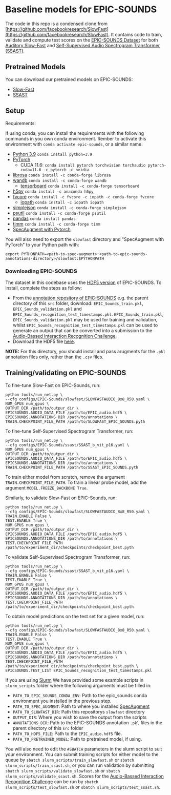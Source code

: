 # Baseline models for EPIC-SOUNDS

The code in this repo is a condensed clone from [https://github.com/facebookresearch/SlowFast](https://github.com/facebookresearch/SlowFast). It contains code to train, validate and compute test scores on the [EPIC-SOUNDS Dataset](https://epic-kitchens.github.io/epic-sounds/) for both [Auditory Slow-Fast](https://github.com/ekazakos/auditory-slow-fast) and [Self-Supervised Audio Spectrogram Transformer (SSAST)](https://github.com/YuanGongND/ssast).

## Pretrained Models

You can download our pretrained models on EPIC-SOUNDS:

- [Slow-Fast](https://www.dropbox.com/s/339zsc6kz6c3wz9/SLOWFAST_EPIC_SOUNDS.pyth?dl=0)
- [SSAST](https://www.dropbox.com/s/p0wgjl5akmshfha/SSAST_EPIC_SOUNDS.pyth?dl=0)

## Setup

Requirements:

If using conda, you can install the requirements with the following commands in you own conda environment. Rember to activate this environment with `conda activate epic-sounds`, or a similar name.

- [Python 3.9](https://www.python.org/) `conda install python=3.9`
- [PyTorch](https://pytorch.org/)
  - CUDA 11.6: `conda install pytorch torchvision torchaudio pytorch-cuda=11.6 -c pytorch -c nvidia`
- [librosa](https://librosa.org/) `conda install -c conda-forge librosa`
- [wandb](https://wandb.ai/site) `conda install -c conda-forge wandb`
  - [tensorboard](https://www.tensorflow.org/tensorboard) `conda install -c conda-forge tensorboard`
- [h5py](https://www.h5py.org/) `conda install -c anaconda h5py`
- [fvcore](https://github.com/facebookresearch/fvcore/) `conda install -c fvcore -c iopath -c conda-forge fvcore`
  - [iopath](https://github.com/facebookresearch/iopath) `conda install -c iopath iopath`
- [simplejson](https://simplejson.readthedocs.io/en/latest/) `conda install -c conda-forge simplejson`
- [psutil](https://psutil.readthedocs.io/en/latest/) `conda install -c conda-forge psutil`
- [pandas](https://pandas.pydata.org/pandas-docs/stable/index.html) `conda install pandas`
- [timm](https://huggingface.co/docs/timm/index) `conda install -c conda-forge timm`
- [SpecAugment with Pytorch](https://github.com/zcaceres/spec_augment)

You will also need to export the `slowfast` directory and "SpecAugment with PyTorch" to your Python path with:

```(python)
export PYTHONPATH=<path-to-spec-augment>:<path-to-epic-sounds-annotations-directory>/slowfast:$PYTHONPATH
```

### Downloading EPIC-SOUNDS

The dataset in this codebase uses the [HDF5 version](https://epic-kitchens.github.io/epic-sounds/) of EPIC-SOUNDS. To install, complete the steps as follow:

- From the [annotation repository of EPIC-SOUNDS](https://github.com/epic-kitchens/epic-sounds-annotations) e.g. the parent directory of this `src` folder, download: `EPIC_Sounds_train.pkl`, `EPIC_Sounds_validation.pkl` and `EPIC_Sounds_recognition_test_timestamps.pkl`. `EPIC_Sounds_train.pkl`, `EPIC_Sounds_validation.pkl` may be used for training and validation, whilst `EPIC_Sounds_recognition_test_timestamps.pkl` can be used to generate an output that can be converted into a submission to the [Audio-Bassed Interaction Recognition Challenge](https://github.com/epic-kitchens/C9-epic-sounds).
- Download the HDF5 file [here](https://epic-kitchens.github.io/epic-sounds/).

**NOTE:** For this directory, you should install and pass arugments for the `.pkl` annotation files only, rather than the `.csv` files.

## Training/validating on EPIC-SOUNDS

To fine-tune Slow-Fast on EPIC-Sounds, run:

```(python)
python tools/run_net.py \
--cfg configs/EPIC-Sounds/slowfast/SLOWFASTAUDIO_8x8_R50.yaml \
NUM_GPUS num_gpus \
OUTPUT_DIR /path/to/outpur_dir \
EPICSOUNDS.AUDIO_DATA_FILE /path/to/EPIC_audio.hdf5 \
EPICSOUNDS.ANNOTATIONS_DIR /path/to/annotations \
TRAIN.CHECKPOINT_FILE_PATH /path/to/SLOWFAST_EPIC_SOUNDS.pyth
```

To fine-tune Self-Supervised Spectrogram Transformer, run:

```(python)
python tools/run_net.py \
--cfg configs/EPIC-Sounds/ssast/SSAST_b_vit_p16.yaml \
NUM_GPUS num_gpus \
OUTPUT_DIR /path/to/outpur_dir \
EPICSOUNDS.AUDIO_DATA_FILE /path/to/EPIC_audio.hdf5 \
EPICSOUNDS.ANNOTATIONS_DIR /path/to/annotations \
TRAIN.CHECKPOINT_FILE_PATH /path/to/SSAST_EPIC_SOUNDS.pyth
```

To train either model from scratch, remove the argument `TRAIN.CHECKPOINT_FILE_PATH`. To train a linear probe model, add the argument `MODEL.FREEZE_BACKBONE True`.

Similarly, to validate Slow-Fast on EPIC-Sounds, run:

```(python)
python tools/run_net.py \
--cfg configs/EPIC-Sounds/slowfast/SLOWFASTAUDIO_8x8_R50.yaml \
TRAIN.ENABLE False \
TEST.ENABLE True \
NUM_GPUS num_gpus \
OUTPUT_DIR /path/to/outpur_dir \
EPICSOUNDS.AUDIO_DATA_FILE /path/to/EPIC_audio.hdf5 \
EPICSOUNDS.ANNOTATIONS_DIR /path/to/annotations \
TEST.CHECKPOINT_FILE_PATH /path/to/experiment_dir/checkpoints/checkpoint_best.pyth
```

To validate Self-Supervised Spectrogram Transformer, run:

```(python)
python tools/run_net.py \
--cfg configs/EPIC-Sounds/ssast/SSAST_b_vit_p16.yaml \
TRAIN.ENABLE False \
TEST.ENABLE True \
NUM_GPUS num_gpus \
OUTPUT_DIR /path/to/outpur_dir \
EPICSOUNDS.AUDIO_DATA_FILE /path/to/EPIC_audio.hdf5 \
EPICSOUNDS.ANNOTATIONS_DIR /path/to/annotations \
TEST.CHECKPOINT_FILE_PATH /path/to/experiment_dir/checkpoints/checkpoint_best.pyth
```

To obtain model predictions on the test set for a given model, run:

```(python)
python tools/run_net.py \
--cfg configs/EPIC-Sounds/slowfast/SLOWFASTAUDIO_8x8_R50.yaml \
TRAIN.ENABLE False \
TEST.ENABLE True \
NUM_GPUS num_gpus \
OUTPUT_DIR /path/to/outpur_dir \
EPICSOUNDS.AUDIO_DATA_FILE /path/to/EPIC_audio.hdf5 \
EPICSOUNDS.ANNOTATIONS_DIR /path/to/annotations \
TEST.CHECKPOINT_FILE_PATH /path/to/experiment_dir/checkpoints/checkpoint_best.pyth \
EPICSOUNDS.TEST_LIST EPIC_Sounds_recognition_test_timestamps.pkl
```

If you are using [Slurm](https://slurm.schedmd.com/documentation.html) We have provided some example scripts in `slurm_scripts` folder where the following arguments must be filled in:

- `PATH_TO_EPIC_SOUNDS_CONDA_ENV`: Path to the epic_sounds conda environment you installed in the previous step.
- `PATH_TO_SPEC_AUGMENT`: Path to where you installed [SpecAugment](https://github.com/zcaceres/spec_augment)
- `PATH_TO_SLOWFAST_DIR`: Path this repositorys `slowfast` directory
- `OUTPUT_DIR`: Where you wish to save the output from the scripts
- `ANNOTATIONS_DIR`: Path to the EPIC-SOUNDS annotation `.pkl` files in the parent directory of this `src` folder
- `PATH_TO_HDF5_FILE`: Path to the `EPIC_audio.hdf5` file.
- `PATH_TO_PRETRAINED_MODEL`: Path to pretrained model, if using.

You will also need to edit the `#SBATCH` parameters in the slurm script to suit your environment. You can submit training scripts for either model to the queue by `sbatch slurm_scripts/train_slowfast.sh` or `sbatch slurm_scripts/train_ssast.sh`, or you can run validation by submitting `sbatch slurm_scripts/validate_slowfast.sh` or `sbatch slurm_scripts/validate_ssast.sh`. Scores for the [Audio-Bassed Interaction Recognition Challenge](https://github.com/epic-kitchens/C9-epic-sounds) can be run by `sbatch slurm_scripts/test_slowfast.sh` or `sbatch slurm_scripts/test_ssast.sh`.
